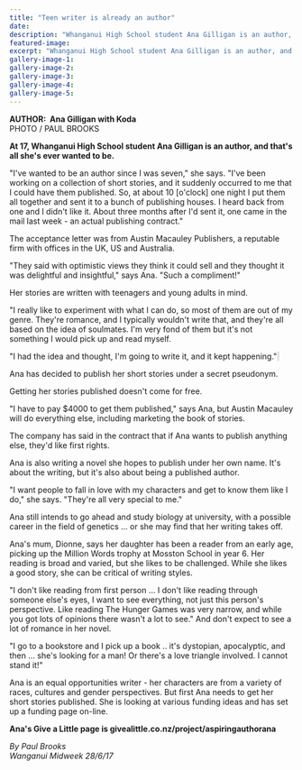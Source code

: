 ```yaml
---
title: "Teen writer is already an author"
date: 
description: "Whanganui High School student Ana Gilligan is an author, and that's all she's ever wanted to be..."
featured-image: 
excerpt: "Whanganui High School student Ana Gilligan is an author, and that's all she's ever wanted to be..."
gallery-image-1: 
gallery-image-2: 
gallery-image-3: 
gallery-image-4: 
gallery-image-5: 
---
```


<p><strong>AUTHOR: &nbsp;Ana Gilligan with Koda</strong><br />PHOTO / PAUL BROOKS</p>
<p class="element element-paragraph"><strong>At 17, Whanganui High School student Ana Gilligan is an author, and that's all she's ever wanted to be.</strong></p>
<p class="element element-paragraph">"I've wanted to be an author since I was seven," she says. "I've been working on a collection of short stories, and it suddenly occurred to me that I could have them published. So, at about 10 [o'clock] one night I put them all together and sent it to a bunch of publishing houses. I heard back from one and I didn't like it. About three months after I'd sent it, one came in the mail last week - an actual publishing contract."</p>
<p class="element element-paragraph">The acceptance letter was from Austin Macauley Publishers, a reputable firm with offices in the UK, US and Australia.</p>
<p class="element element-paragraph">"They said with optimistic views they think it could sell and they thought it was delightful and insightful," says Ana. "Such a compliment!"</p>
<p class="element element-paragraph">Her stories are written with teenagers and young adults in mind.</p>
<p class="element element-paragraph">"I really like to experiment with what I can do, so most of them are out of my genre. They're romance, and I typically wouldn't write that, and they're all based on the idea of soulmates. I'm very fond of them but it's not something I would pick up and read myself.</p>
<p class="element element-paragraph">"I had the idea and thought, I'm going to write it, and it kept happening."<span style="background-color: #e2e2e2;">&nbsp;</span></p>
<p class="element element-paragraph">Ana has decided to publish her short stories under a secret pseudonym.</p>
<p class="element element-paragraph">Getting her stories published doesn't come for free.</p>
<p class="element element-paragraph">"I have to pay $4000 to get them published," says Ana, but Austin Macauley will do everything else, including marketing the book of stories.</p>
<p class="element element-paragraph">The company has said in the contract that if Ana wants to publish anything else, they'd like first rights.</p>
<p class="element element-paragraph">Ana is also writing a novel she hopes to publish under her own name. It's about the writing, but it's also about being a published author.</p>
<p class="element element-paragraph">"I want people to fall in love with my characters and get to know them like I do," she says. "They're all very special to me."</p>
<p class="element element-paragraph">Ana still intends to go ahead and study biology at university, with a possible career in the field of genetics ... or she may find that her writing takes off.</p>
<p class="element element-paragraph">Ana's mum, Dionne, says her daughter has been a reader from an early age, picking up the Million Words trophy at Mosston School in year 6. Her reading is broad and varied, but she likes to be challenged. While she likes a good story, she can be critical of writing styles.</p>
<p class="element element-paragraph">"I don't like reading from first person ... I don't like reading through someone else's eyes, I want to see everything, not just this person's perspective. Like reading The Hunger Games was very narrow, and while you got lots of opinions there wasn't a lot to see." And don't expect to see a lot of romance in her novel.</p>
<p class="element element-paragraph">"I go to a bookstore and I pick up a book .. it's dystopian, apocalyptic, and then ... she's looking for a man! Or there's a love triangle involved. I cannot stand it!"</p>
<p class="element element-paragraph">Ana is an equal opportunities writer - her characters are from a variety of races, cultures and gender perspectives. But first Ana needs to get her short stories published. She is looking at various funding ideas and has set up a funding page on-line.</p>
<p class="element element-paragraph"><strong>Ana's Give a Little page is givealittle.co.nz/project/aspiringauthorana</strong></p>
<p><em>By Paul Brooks</em><br /><em>Wanganui Midweek 28/6/17</em></p>

